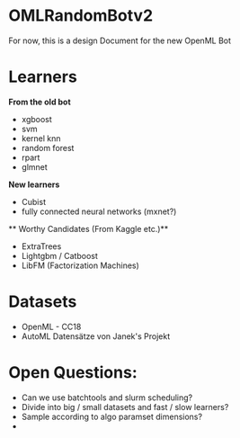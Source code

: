 # OMLRandomBotv2
For now, this is a design Document for the new OpenML Bot

# Learners

**From the old bot**
- xgboost
- svm 
- kernel knn
- random forest
- rpart
- glmnet

**New learners**
- Cubist
- fully connected neural networks (mxnet?)

** Worthy Candidates (From Kaggle etc.)**
- ExtraTrees
- Lightgbm / Catboost
- LibFM (Factorization Machines)


# Datasets
- OpenML - CC18
- AutoML Datensätze von Janek's Projekt

# Open Questions:
- Can we use batchtools and slurm scheduling?
- Divide into big / small datasets and fast / slow learners?
- Sample according to algo paramset dimensions?
- 
